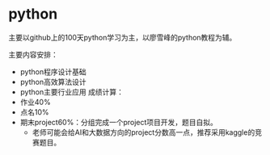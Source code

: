 # python
主要以github上的100天python学习为主，以廖雪峰的python教程为辅。

主要内容安排：
  - python程序设计基础
  - python高效算法设计
  - python主要行业应用
成绩计算：
  - 作业40%
  - 点名10%
  - 期末project60%：分组完成一个project项目开发，题目自拟。
    - 老师可能会给AI和大数据方向的project分数高一点，推荐采用kaggle的竞赛题目。
